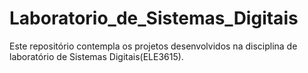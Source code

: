 # Laboratorio_de_Sistemas_Digitais
Este repositório contempla os projetos desenvolvidos na disciplina de laboratório de Sistemas Digitais(ELE3615).
